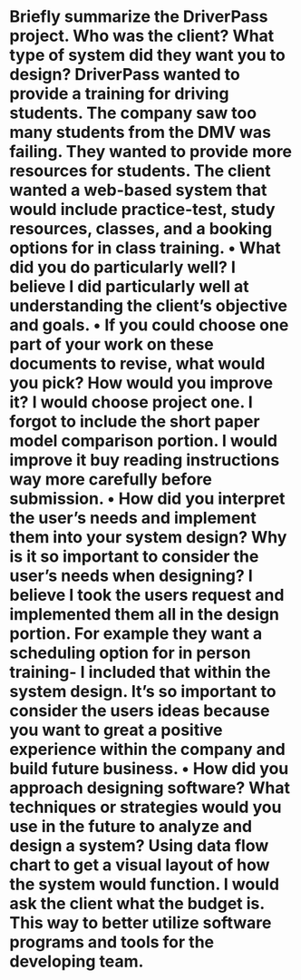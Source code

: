 # Briefly summarize the DriverPass project. Who was the client? What type of system did they want you to design? DriverPass wanted to provide a training for driving students. The company saw too many students from the DMV was failing. They wanted to provide more resources for students. The client wanted a web-based system that would include practice-test, study resources, classes, and a booking options for in class training. • What did you do particularly well? I believe I did particularly well at understanding the client’s objective and goals. • If you could choose one part of your work on these documents to revise, what would you pick? How would you improve it? I would choose project one. I forgot to include the short paper model comparison portion. I would improve it buy reading instructions way more carefully before submission. • How did you interpret the user’s needs and implement them into your system design? Why is it so important to consider the user’s needs when designing? I believe I took the users request and implemented them all in the design portion. For example they want a scheduling option for in person training- I included that within the system design. It’s so important to consider the users ideas because you want to great a positive experience within the company and build future business. • How did you approach designing software? What techniques or strategies would you use in the future to analyze and design a system? Using data flow chart to get a visual layout of how the system would function. I would ask the client what the budget is. This way to better utilize software programs and tools for the developing team.
